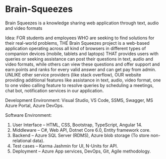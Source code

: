 # Brain-Squeezes
Brain Squeezes is a knowledge sharing web application through text, audio and video formats

Idea:
FOR students and employees WHO are seeking to find solutions for their real-world problems, THE
Brain Squeezes project is a web-based application operating across all kind of browsers in different 
types of companion devices (mobile, tablets and laptops) THAT provides users with queries or seeking 
assistance can post their questions in text, audio and video formats, while others can view these 
questions and offer support and earn points and ranks for every valid answer and can get pay from 
admin. UNLIKE other service providers (like stack overflow), OUR website providing additional features 
like assistance in text, audio, video format, one to one video calling feature to resolve queries by 
scheduling a meetings, chat bot, notification services in our application.


Development Environment: Visual Studio, VS Code, SSMS, Swagger, MS Azure Portal, Azure DevOps.

Software Environment:
1. User Interface – HTML, CSS, Bootstrap, TypeScript, Angular 14.
2. Middleware – C#, Web API, Dotnet Core 6.0, Entity framework core.
3. Backend – Azure SQL Server (RDMS), Azure blob storage (To store non-relational data).
4. Test cases – Karma Jashmin for UI, N-Units for API.
5. Deployment – Azure App services, DevOps, Git, Agile methodology.


